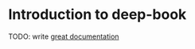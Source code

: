 # Introduction to deep-book

TODO: write [great documentation](http://jacobian.org/writing/what-to-write/)
